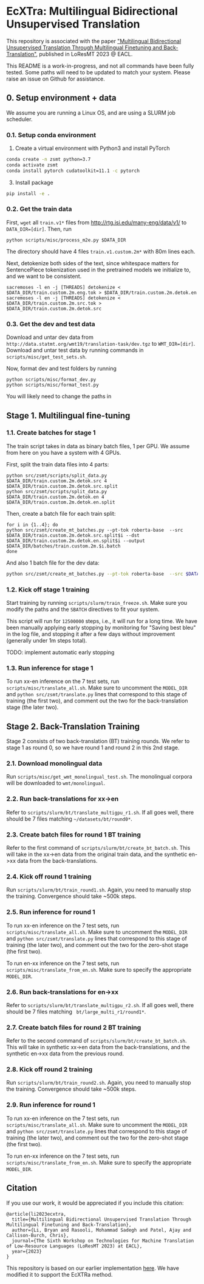 # EcXTra: Multilingual Bidirectional Unsupervised Translation

This repository is associated with the paper ["Multilingual Bidirectional Unsupervised Translation Through Multilingual Finetuning and Back-Translation"](https://arxiv.org/abs/2209.02821), published in LoResMT 2023 @ EACL.

This README is a work-in-progress, and not all commands have been fully tested. Some paths will need to be updated to match your system. Please raise an issue on Github for assistance.

## 0. Setup environment + data

We assume you are running a Linux OS, and are using a SLURM job scheduler.

### 0.1. Setup conda environment

1. Create a virtual environment with Python3 and install PyTorch
```bash
conda create -n zsmt python=3.7
conda activate zsmt
conda install pytorch cudatoolkit=11.1 -c pytorch
```

3. Install package
```bash
pip install -e .
```

### 0.2. Get the train data
First, `wget` all `train.v1*` files from http://rtg.isi.edu/many-eng/data/v1/ to `DATA_DIR=[dir]`. Then, run
```
python scripts/misc/process_m2e.py $DATA_DIR
```
The directory should have 4 files `train.v1.custom.2m*` with 80m lines each.

Next, detokenize both sides of the text, since whitespace matters for SentencePiece tokenization used in the pretrained models we initialize to, and we want to be consistent.
```
sacremoses -l en -j [THREADS] detokenize < $DATA_DIR/train.custom.2m.eng.tok > $DATA_DIR/train.custom.2m.detok.en
sacremoses -l en -j [THREADS] detokenize < $DATA_DIR/train.custom.2m.src.tok > $DATA_DIR/train.custom.2m.detok.src
```

### 0.3. Get the dev and test data
Download and untar dev data from `http://data.statmt.org/wmt19/translation-task/dev.tgz` to `WMT_DIR=[dir]`.
Download and untar test data by running commands in `scripts/misc/get_test_sets.sh`.

Now, format dev and test folders by running
```
python scripts/misc/format_dev.py
python scripts/misc/format_test.py
```
You will likely need to change the paths in


## Stage 1. Multilingual fine-tuning

### 1.1. Create batches for stage 1
The train script takes in data as binary batch files, 1 per GPU. We assume from here on you have a system with 4 GPUs.

First, split the train data files into 4 parts:
```
python src/zsmt/scripts/split_data.py $DATA_DIR/train.custom.2m.detok.src 4 $DATA_DIR/train.custom.2m.detok.src.split
python src/zsmt/scripts/split_data.py $DATA_DIR/train.custom.2m.detok.en 4 $DATA_DIR/train.custom.2m.detok.en.split
```

Then, create a batch file for each train split:
```
for i in {1..4}; do
python src/zsmt/create_mt_batches.py --pt-tok roberta-base  --src $DATA_DIR/train.custom.2m.detok.src.split$i --dst $DATA_DIR/train.custom.2m.detok.en.split$i --output $DATA_DIR/batches/train.custom.2m.$i.batch
done
```

And also 1 batch file for the dev data:
```bash
python src/zsmt/create_mt_batches.py --pt-tok roberta-base  --src $DATA_DIR/dev.src --dst $DATA_DIR/dev.en --output $DATA_DIR/batches/custom.dev.batch
```

### 1.2. Kick off stage 1 training
Start training by running `scripts/slurm/train_freeze.sh`. Make sure you modify the paths and the `SBATCH` directives to fit your system.

This script will run for `12500000` steps, i.e., it will run for a long time. We have been manually applying early stopping by monitoring for "Saving best bleu" in the log file, and stopping it after a few days without improvement (generally under 1m steps total).

TODO: implement automatic early stopping

### 1.3. Run inference for stage 1
To run xx-en inference on the 7 test sets, run `scripts/misc/translate_all.sh`. Make sure to uncomment the `MODEL_DIR` and `python src/zsmt/translate.py` lines that correspond to this stage of training (the first two), and comment out the two for the back-translation stage (the later two).

## Stage 2. Back-Translation Training
Stage 2 consists of two back-translation (BT) training rounds. We refer to stage 1 as round 0, so we have round 1 and round 2 in this 2nd stage.

### 2.1. Download monolingual data

Run `scripts/misc/get_wmt_monolingual_test.sh`. The monolingual corpora will be downloaded to `wmt/monolingual`.

### 2.2. Run back-translations for xx->en
Refer to `scripts/slurm/bt/translate_multigpu_r1.sh`. If all goes well, there should be 7 files matching `~/datasets/bt/round0*`.

### 2.3. Create batch files for round 1 BT training
Refer to the first command of `scripts/slurm/bt/create_bt_batch.sh`. This will take in the xx->en data from the original train data, and the synthetic en->xx data from the back-translations.

### 2.4. Kick off round 1 training
Run `scripts/slurm/bt/train_round1.sh`. Again, you need to manually stop the training. Convergence should take ~500k steps.

### 2.5. Run inference for round 1
To run xx-en inference on the 7 test sets, run `scripts/misc/translate_all.sh`. Make sure to uncomment the `MODEL_DIR` and `python src/zsmt/translate.py` lines that correspond to this stage of training (the later two), and comment out the two for the zero-shot stage (the first two).

To run en-xx inference on the 7 test sets, run `scripts/misc/translate_from_en.sh`. Make sure to specify the appropriate `MODEL_DIR`.

### 2.6. Run back-translations for en->xx
Refer to `scripts/slurm/bt/translate_multigpu_r2.sh`. If all goes well, there should be 7 files matching ` bt/large_multi_r1/round1*`.

### 2.7. Create batch files for round 2 BT training
Refer to the second command of `scripts/slurm/bt/create_bt_batch.sh`. This will take in  synthetic xx->en data from the back-translations, and the synthetic en->xx data from the previous round.

### 2.8. Kick off round 2 training
Run `scripts/slurm/bt/train_round2.sh`. Again, you need to manually stop the training. Convergence should take ~500k steps.

### 2.9. Run inference for round 1
To run xx-en inference on the 7 test sets, run `scripts/misc/translate_all.sh`. Make sure to uncomment the `MODEL_DIR` and `python src/zsmt/translate.py` lines that correspond to this stage of training (the later two), and comment out the two for the zero-shot stage (the first two).

To run en-xx inference on the 7 test sets, run `scripts/misc/translate_from_en.sh`. Make sure to specify the appropriate `MODEL_DIR`.


## Citation
If you use our work, it would be appreciated if you include this citation:
```
@article{li2023ecxtra,
  title={Multilingual Bidirectional Unsupervised Translation Through Multilingual Finetuning and Back-Translation},
  author={Li, Bryan and Rasooli, Mohammad Sadegh and Patel, Ajay and Callison-Burch, Chris},
  journal={The Sixth Workshop on Technologies for Machine Translation of Low-Resource Languages (LoResMT 2023) at EACL},
  year={2023}
}
```

This repository is based on our earlier implementation [here](https://github.com/rasoolims/zero-shot-mt). We have modified it to support the EcXTRa method.
